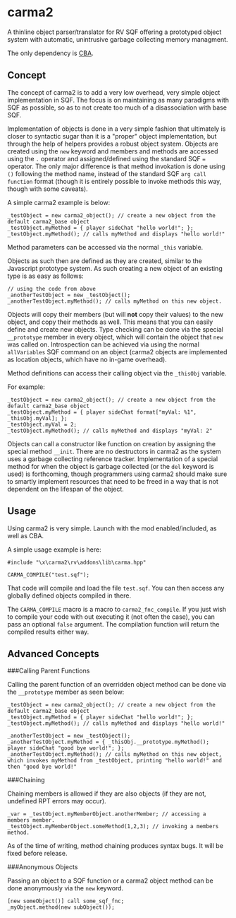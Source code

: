# carma2

A thinline object parser/translator for RV SQF offering a prototyped object system with automatic, unintrusive garbage collecting memory managment.

The only dependency is [CBA](https://github.com/CBATeam/CBA_A3).

## Concept

The concept of carma2 is to add a very low overhead, very simple object implementation in SQF. The focus is on maintaining as many paradigms with SQF as possible, so as to not create too much of a disassociation with base SQF.

Implementation of objects is done in a very simple fashion that ultimately is closer to syntactic sugar than it is a "proper" object implementation, but through the help of helpers provides a robust object system. Objects are created using the `new` keyword and members and methods are accessed using the `.` operator and assigned/defined using the standard SQF `=` operator. The only major difference is that method invokation is done using `()` following the method name, instead of the standard SQF `arg call function` format (though it is entirely possible to invoke methods this way, though with some caveats). 

A simple carma2 example is below:
```
_testObject = new carma2_object(); // create a new object from the default carma2_base object
_testObject.myMethod = { player sideChat "hello world!"; };
_testObject.myMethod(); // calls myMethod and displays "hello world!"
```

Method parameters can be accessed via the normal `_this` variable.

Objects as such then are defined as they are created, similar to the Javascript prototype system. As such creating a new object of an existing type is as easy as follows:

```
// using the code from above
_anotherTestObject = new _testObject();
_anotherTestObject.myMethod(); // calls myMethod on this new object.
```

Objects will copy their members (but will **not** copy their values) to the new object, and copy their methods as well. This means that you can easily define and create new objects. Type checking can be done via the special `__prototype` member in every object, which will contain the object that `new` was called on. Introspection can be achieved via using the normal `allVariables` SQF command on an object (carma2 objects are implemented as location objects, which have no in-game overhead).

Method definitions can access their calling object via the `_thisObj` variable.

For example:
```
_testObject = new carma2_object(); // create a new object from the default carma2_base object
_testObject.myMethod = { player sideChat format["myVal: %1", _thisObj.myVal]; };
_testObject.myVal = 2;
_testObject.myMethod(); // calls myMethod and displays "myVal: 2"
```

Objects can call a constructor like function on creation by assigning the special method `__init`. There are no destructors in carma2 as the system uses a garbage collecting reference tracker. Implementation of a special method for when the object is garbage collected (or the `del` keyword is used) is forthcoming, though programmers using carma2 should make sure to smartly implement resources that need to be freed in a way that is not dependent on the lifespan of the object.

## Usage

Using carma2 is very simple. Launch with the mod enabled/included, as well as CBA.

A simple usage example is here:
```
#include "\x\carma2\rv\addons\lib\carma.hpp"

CARMA_COMPILE("test.sqf");
```

That code will compile and load the file `test.sqf`. You can then access any globally defined objects compiled in there.

The `CARMA_COMPILE` macro is a macro to `carma2_fnc_compile`. If you just wish to compile your code with out executing it (not often the case), you can pass an optional `false` argument. The compilation function will return the compiled results either way.

## Advanced Concepts

###Calling Parent Functions

Calling the parent function of an overridden object method can be done via the `__prototype` member as seen below:
```
_testObject = new carma2_object(); // create a new object from the default carma2_base object
_testObject.myMethod = { player sideChat "hello world!"; };
_testObject.myMethod(); // calls myMethod and displays "hello world!"

_anotherTestObject = new _testObject();
_anotherTestObject.myMethod = { _thisObj.__prototype.myMethod(); player sideChat "good bye world!"; };
_anotherTestObject.myMethod(); // calls myMethod on this new object, which invokes myMethod from _testObject, printing "hello world!" and then "good bye world!"
```

###Chaining

Chaining members is allowed if they are also objects (if they are not, undefined RPT errors may occur).
```
_var = _testObject.myMemberObject.anotherMember; // accessing a members member.
_testObject.myMemberObject.someMethod(1,2,3); // invoking a members method.
```

As of the time of writing, method chaining produces syntax bugs. It will be fixed before release.

###Anonymous Objects

Passing an object to a SQF function or a carma2 object method can be done anonymously via the `new` keyword.
```
[new someObject()] call some_sqf_fnc;
_myObject.method(new subObject());
```